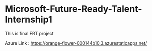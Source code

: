 # Microsoft-Future-Ready-Talent-Internship1
This is final FRT project

Azure Link : https://orange-flower-000144b10.3.azurestaticapps.net/
